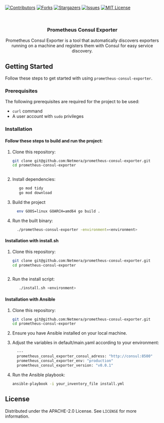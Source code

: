 <a name="readme-top"></a>

[![Contributors][contributors-shield]][contributors-url]
[![Forks][forks-shield]][forks-url]
[![Stargazers][stars-shield]][stars-url]
[![Issues][issues-shield]][issues-url]
[![MIT License][license-shield]][license-url]



<!-- PROJECT LOGO -->
<br />
<div align="center">

  <h3 align="center">Prometheus Consul Exporter</h3>

  <p align="center">
    Prometheus Consul Exporter is a tool that automatically discovers exporters running on a machine and registers them with Consul for easy service discovery.
  </p>
</div>

## Getting Started

Follow these steps to get started with using `prometheus-consul-exporter`.

### Prerequisites

The following prerequisites are required for the project to be used:

- `curl` command
- A user account with `sudo` privileges

### Installation

#### Follow these steps to build and run the project:
 
1. Clone this repository:

   ```bash
   git clone git@github.com:Netmera/prometheus-consul-exporter.git
   cd prometheus-consul-exporter
  
2. Install dependencies:

   ```bash
      go mod tidy
      go mod download
    ```

3. Build the project
   ```bash
     env GOOS=linux GOARCH=amd64 go build .
    ```

4. Run the built binary:

   ```bash
     ./prometheus-consul-exporter -environment=<environment>
    ```

#### Installation with install.sh

1. Clone this repository:

   ```bash
   git clone git@github.com:Netmera/prometheus-consul-exporter.git
   cd prometheus-consul-exporter
  
2. Run the install script:

   ```bash
      ./install.sh <environment>
    ```

#### Installation with Ansible

1. Clone this repository:

   ```bash
   git clone git@github.com:Netmera/prometheus-consul-exporter.git
   cd prometheus-consul-exporter
    ```

2. Ensure you have Ansible installed on your local machine.

3. Adjust the variables in default/main.yaml according to your environment:
    ```bash   
      ---
      prometheus_consul_exporter_consul_adress: "http://consul:8500"
      prometheus_consul_exporter_env: "production"
      prometheus_consul_exporter_version: "v0.0.1"
   ```

4. Run the Ansible playbook:
    ```bash   
   ansible-playbook -i your_inventory_file install.yml
   ```


<!-- LICENSE -->
## License

Distributed under the APACHE-2.0 License. See `LICENSE` for more information.


[contributors-shield]: https://img.shields.io/github/contributors/Netmera/prometheus-consul-exporter?style=for-the-badge
[contributors-url]: https://github.com/Netmera/prometheus-consul-exporter/graphs/contributors
[forks-shield]: https://img.shields.io/github/forks/Netmera/prometheus-consul-exporter?style=for-the-badge
[forks-url]: https://github.com/Netmera/prometheus-consul-exporter/network/members
[stars-shield]: https://img.shields.io/github/stars/Netmera/prometheus-consul-exporter?style=for-the-badge
[stars-url]: https://github.com/Netmera/prometheus-consul-exporter/stargazers
[issues-shield]: https://img.shields.io/github/issues/Netmera/prometheus-consul-exporter?style=for-the-badge
[issues-url]: https://github.com/Netmera/prometheus-consul-exporter/issues
[license-shield]: https://img.shields.io/github/license/Netmera/prometheus-consul-exporter?style=for-the-badge
[license-url]: https://github.com/Netmera/prometheus-consul-exporter/blob/main/LICENSE